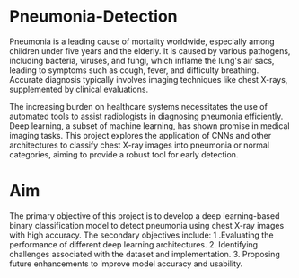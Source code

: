 # Pneumonia-Detection

Pneumonia is a leading cause of mortality worldwide, especially among children under five years and the elderly. It is caused by various pathogens, including bacteria, viruses, and fungi, which inflame the lung's air sacs, leading to symptoms such as cough, fever, and difficulty breathing. Accurate diagnosis typically involves imaging techniques like chest X-rays, supplemented by clinical evaluations.

The increasing burden on healthcare systems necessitates the use of automated tools to assist radiologists in diagnosing pneumonia efficiently. Deep learning, a subset of machine learning, has shown promise in medical imaging tasks. This project explores the application of CNNs and other architectures to classify chest X-ray images into pneumonia or normal categories, aiming to provide a robust tool for early detection.

# Aim

The primary objective of this project is to develop a deep learning-based binary classification model to detect pneumonia using chest X-ray images with high accuracy. The secondary objectives include:
 1 .Evaluating the performance of different deep learning architectures.
 2. Identifying challenges associated with the dataset and implementation.
 3. Proposing future enhancements to improve model accuracy and usability.
